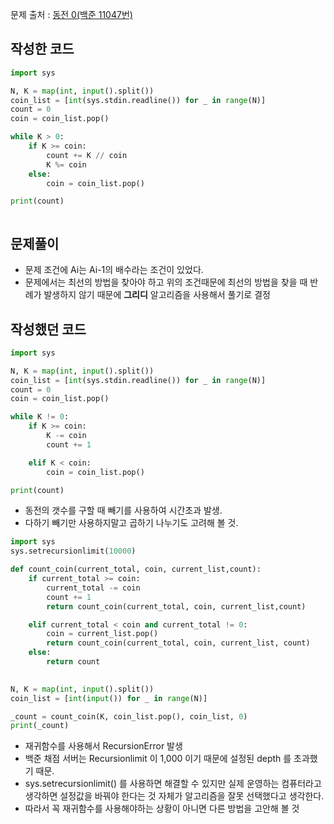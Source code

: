 문제 출처 :  [동전 0(백준 11047번)](https://www.acmicpc.net/problem/11047)

## 작성한 코드 
```python
import sys

N, K = map(int, input().split())
coin_list = [int(sys.stdin.readline()) for _ in range(N)]
count = 0
coin = coin_list.pop()

while K > 0:
    if K >= coin:
        count += K // coin
        K %= coin
    else:
        coin = coin_list.pop()

print(count)



```
## 문제풀이 
- 문제 조건에 Ai는 Ai-1의 배수라는 조건이 있었다. 
- 문제에서는 최선의 방법을 찾아야 하고 위의 조건때문에 최선의 방법을 찾을 때 반례가 발생하지 않기 때문에 __그리디__ 알고리즘을 사용해서 풀기로 결정

## 작성했던 코드
```python
import sys

N, K = map(int, input().split())
coin_list = [int(sys.stdin.readline()) for _ in range(N)]
count = 0
coin = coin_list.pop()

while K != 0:
    if K >= coin:
        K -= coin
        count += 1

    elif K < coin:
        coin = coin_list.pop()

print(count)

```
- 동전의 갯수를 구할 때 빼기를 사용하여 시간초과 발생.
- 다하기 빼기만 사용하지말고 곱하기 나누기도 고려해 볼 것.

```python
import sys
sys.setrecursionlimit(10000)

def count_coin(current_total, coin, current_list,count):
    if current_total >= coin:
        current_total -= coin
        count += 1
        return count_coin(current_total, coin, current_list,count)

    elif current_total < coin and current_total != 0:
        coin = current_list.pop()
        return count_coin(current_total, coin, current_list, count)
    else:
        return count

 
N, K = map(int, input().split())
coin_list = [int(input()) for _ in range(N)]

_count = count_coin(K, coin_list.pop(), coin_list, 0)
print(_count)

```

- 재귀함수를 사용해서 RecursionError 발생 
- 백준 채점 서버는 Recursionlimit 이 1,000 이기 때문에 설정된 depth 를 초과했기 때문.
- sys.setrecursionlimit() 를 사용하면 해결할 수 있지만 실제 운영하는 컴퓨터라고 생각하면 설정값을 바꿔야 한다는 것 자체가 알고리즘을 잘못 선택했다고 생각한다. 
- 따라서 꼭 재귀함수를 사용해야하는 상황이 아니면 다른 방법을 고안해 볼 것 